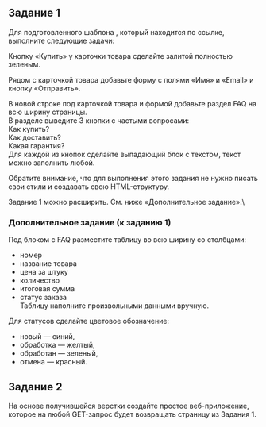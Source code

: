 ## Задание 1
Для подготовленного шаблона , который находится по ссылке, выполните следующие задачи:

Кнопку «Купить» у карточки товара сделайте залитой полностью зеленым.

Рядом с карточкой товара добавьте форму с полями «Имя» и «Email» и кнопку «Отправить».


В новой строке под карточкой товара и формой добавьте раздел FAQ на всю ширину страницы.\
В разделе выведите 3 кнопки с частыми вопросами:\
Как купить?\
Как доставить?\
Какая гарантия?\
Для каждой из кнопок сделайте выпадающий блок с текстом, текст можно заполнить любой.

Обратите внимание, что для выполнения этого задания не нужно писать свои стили и создавать свою HTML-структуру.

Задание 1 можно расширить. См. ниже «Дополнительное задание».\
### Дополнительное задание (к заданию 1)
Под блоком с FAQ разместите таблицу во всю ширину со столбцами: 
- номер 
- название товара 
- цена за штуку
- количество
- итоговая сумма
- статус заказа\
Таблицу наполните произвольными данными вручную.

Для статусов сделайте цветовое обозначение:

* новый — синий,
* обработка — желтый,
* обработан — зеленый,
* отмена — красный.

## Задание 2
На основе получившейся верстки создайте простое веб-приложение, которое на любой GET-запрос будет возвращать страницу из Задания 1.



